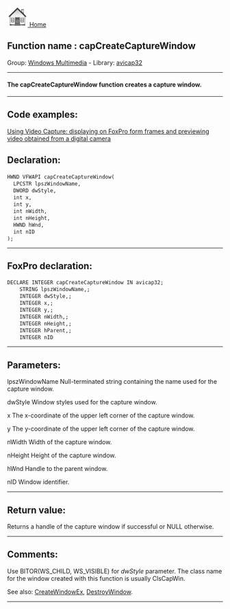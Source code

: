 [<img src="../../images/home.png"> Home ](https://github.com/VFPX/Win32API)  

## Function name : capCreateCaptureWindow
Group: [Windows Multimedia](../../functions_group.md#Windows_Multimedia)  -  Library: [avicap32](../../Libraries.md#avicap32)  
***  


#### The capCreateCaptureWindow function creates a capture window.

***  


## Code examples:
[Using Video Capture: displaying on FoxPro form frames and previewing video obtained from a digital camera](../../samples/sample_437.md)  

## Declaration:
```foxpro  
HWND VFWAPI capCreateCaptureWindow(
  LPCSTR lpszWindowName,
  DWORD dwStyle,
  int x,
  int y,
  int nWidth,
  int nHeight,
  HWND hWnd,
  int nID
);  
```  
***  


## FoxPro declaration:
```foxpro  
DECLARE INTEGER capCreateCaptureWindow IN avicap32;
	STRING lpszWindowName,;
	INTEGER dwStyle,;
	INTEGER x,;
	INTEGER y,;
	INTEGER nWidth,;
	INTEGER nHeight,;
	INTEGER hParent,;
	INTEGER nID  
```  
***  


## Parameters:
lpszWindowName
Null-terminated string containing the name used for the capture window.

dwStyle
Window styles used for the capture window.

x
The x-coordinate of the upper left corner of the capture window.

y
The y-coordinate of the upper left corner of the capture window.

nWidth
Width of the capture window.

nHeight
Height of the capture window.

hWnd
Handle to the parent window.

nID
Window identifier.
  
***  


## Return value:
Returns a handle of the capture window if successful or NULL otherwise.
  
***  


## Comments:
Use BITOR(WS_CHILD, WS_VISIBLE) for <Em>dwStyle</Em> parameter. The class name for the window created with this function is usually ClsCapWin.  
  
See also: [CreateWindowEx](../user32/CreateWindowEx.md), [DestroyWindow](../user32/DestroyWindow.md).  
  
***  

